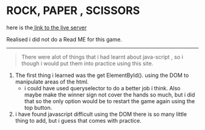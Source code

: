 # ROCK, PAPER , SCISSORS

here is the[ link to the live server](https://optimistic-volhard-d68919.netlify.app/)

Realised i did not do a Read ME for this game.

---

> There were alot of things that i had learnt about java-script , so i though i would put them into practice using this site.

1. The first thing i learned was the get ElementById(). using the DOM to manipulate areas of the html.
      * i could have used queryselector to do a better job i think. Also maybe make the winner sign not cover the hands so much, but i did that so the only option would be to restart the game again using the top button.
2. i have found javascript difficult using the DOM there is so many little thing to add, but i guess that comes with practice.
 
